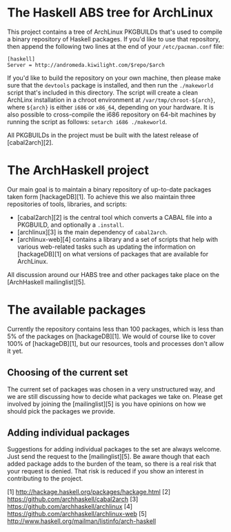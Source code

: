 The Haskell ABS tree for ArchLinux
==================================

This project contains a tree of ArchLinux PKGBUILDs that's used to compile a
binary repository of Haskell packages. If you'd like to use that repository,
then append the following two lines at the end of your `/etc/pacman.conf` file:

    [haskell]
    Server = http://andromeda.kiwilight.com/$repo/$arch

If you'd like to build the repository on your own machine, then please make
sure that the `devtools` package is installed, and then run the `./makeworld`
script that's included in this directory. The script will create a clean
ArchLinx installation in a chroot environment at `/var/tmp/chroot-${arch}`,
where `${arch}` is either `i686` or `x86_64`, depending on your hardware. It is
also possible to cross-compile the i686 repository on 64-bit machines by
running the script as follows: `setarch i686 ./makeworld`.

All PKGBUILDs in the project must be built with the latest release of
[cabal2arch][2].

The ArchHaskell project
=======================

Our main goal is to maintain a binary repository of up-to-date packages taken
form [hackageDB][1].  To achieve this we also maintain three repositories of
tools, libraries, and scripts:

* [cabal2arch][2] is the central tool which converts a CABAL file into a
  PKGBUILD, and optionally a `.install`.
* [archlinux][3] is the main dependency of `cabal2arch`.
* [archlinux-web][4] contains a library and a set of scripts that help with
  various web-related tasks such as updating the information on [hackageDB][1]
  on what versions of packages that are available for ArchLinux.

All discussion around our HABS tree and other packages take place on the
[ArchHaskell mailinglist][5].

The available packages
======================

Currently the repository contains less than 100 packages, which is less than
5% of the packages on [hackageDB][1].  We would of course like to cover 100%
of [hackageDB][1], but our resources, tools and processes don't allow it yet.

Choosing of the current set
--------------------------

The current set of packages was chosen in a very unstructured way, and we are
still discussing how to decide what packages we take on.  Please get involved
by joining the [mailinglist][5] is you have opinions on how we should pick the
packages we provide.

Adding individual packages
--------------------------

Suggestions for adding individual packages to the set are always welcome.
Just send the request to the [mailinglist][5].  Be aware though that each
added package adds to the burden of the team, so there is a real risk that
your request is denied.  That risk is reduced if you show an interest in
contributing to the project.

[1] http://hackage.haskell.org/packages/hackage.html
[2] https://github.com/archhaskell/cabal2arch
[3] https://github.com/archhaskell/archlinux
[4] https://github.com/archhaskell/archlinux-web
[5] http://www.haskell.org/mailman/listinfo/arch-haskell
